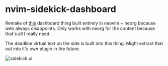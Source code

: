 # nvim-sidekick-dashboard

Remake of [this](https://github.com/phenax/sidekick-dashboard) dashboard thing built entirely in neovim + neorg because web always disappoints.
Only works with neorg for the content because that's all I really need.

The deadline virtual text on the side is built into this thing. Might extract that out into it's own plugin in the future.

![sidekick ui](https://github.com/phenax/nvim-sidekick-dashboard/assets/11407672/45005e61-6ffb-424c-8170-7a18541a253c)
